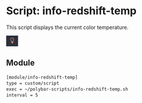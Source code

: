 # Script: info-redshift-temp

This script displays the current color temperature.

![info-redshift](screenshots/1.png)


## Module

```
[module/info-redshift-temp]
type = custom/script
exec = ~/polybar-scripts/info-redshift-temp.sh
interval = 5
```
